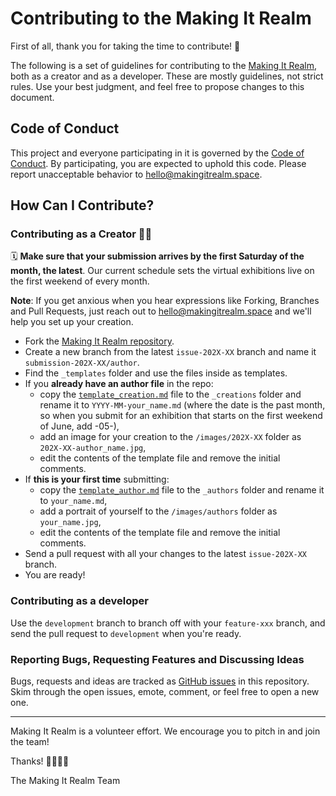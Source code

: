 # Contributing to the Making It Realm

First of all, thank you for taking the time to contribute! 🤗

The following is a set of guidelines for contributing to the [Making It Realm](https://www.makingitrealm.space/), both as a creator and as a developer. These are mostly guidelines, not strict rules. Use your best judgment, and feel free to propose changes to this document.

## Code of Conduct

This project and everyone participating in it is governed by the [Code of Conduct](https://www.makingitrealm.space/code-of-conduct.html). By participating, you are expected to uphold this code. Please report unacceptable behavior to [hello@makingitrealm.space](mailto:hello@makingitrealm.space).

## How Can I Contribute?

### Contributing as a Creator 👩‍🎨

🗓 **Make sure that your submission arrives by the first Saturday of the month, the latest**. Our current schedule sets the virtual exhibitions live on the first weekend of every month. 

**Note**: If you get anxious when you hear expressions like Forking, Branches and Pull Requests, just reach out to [hello@makingitrealm.space](mailto:hello@makingitrealm.space) and we'll help you set up your creation.

- Fork the [Making It Realm repository](https://github.com/freegyes/MakingItRealm).
- Create a new branch from the latest `issue-202X-XX` branch and name it `submission-202X-XX/author`.
- Find the `_templates` folder and use the files inside as templates.
- If you **already have an author file** in the repo:
  - copy the [`template_creation.md`](https://raw.githubusercontent.com/freegyes/MakingItRealm/main/_templates/template_creation.md) file to the `_creations` folder and rename it to `YYYY-MM-your_name.md` (where the date is the past month, so when you submit for an exhibition that starts on the first weekend of June, add -05-),
  - add an image for your creation to the `/images/202X-XX` folder as `202X-XX-author_name.jpg`,
  - edit the contents of the template file and remove the initial comments.
- If **this is your first time** submitting: 
  - copy the [`template_author.md`](https://raw.githubusercontent.com/freegyes/MakingItRealm/main/_templates/template_author.md) file to the `_authors` folder and rename it to `your_name.md`,
  - add a portrait of yourself to the `/images/authors` folder as `your_name.jpg`,
  - edit the contents of the template file and remove the initial comments.
- Send a pull request with all your changes to the latest `issue-202X-XX` branch.
- You are ready!

### Contributing as a developer

Use the `development` branch to branch off with your `feature-xxx` branch, and send the pull request to `development` when you're ready.

### Reporting Bugs, Requesting Features and Discussing Ideas

Bugs, requests and ideas are tracked as [GitHub issues](https://github.com/freegyes/MakingItRealm/issues) in this repository. Skim through the open issues, emote, comment, or feel free to open a new one.

---

Making It Realm is a volunteer effort. 
We encourage you to pitch in and join the team!

Thanks! 💙💚💜💛

The Making It Realm Team